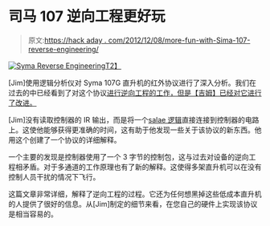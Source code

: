 # 司马 107 逆向工程更好玩

> 原文:[https://hack aday . com/2012/12/08/more-fun-with-Sima-107-reverse-engineering/](https://hackaday.com/2012/12/08/more-fun-with-syma-107-reverse-engineering/)

[![Syma Reverse Engineering](../Images/a26843dce42183648dd3b422fbe7434c.png)T2】](http://hackaday.com/2012/12/08/more-fun-with-syma-107-reverse-engineering/symareverse/)

[Jim]使用逻辑分析仪对 Syma 107G 直升机的红外协议进行了深入分析。我们在过去的中已经看到了对这个协议[进行逆向工程的工作，但是【吉姆】已经对它进行了改进。](http://hackaday.com/2012/08/27/reverse-engineering-a-syma-107-toy-helicopter-ir-protocol/ "Reverse engineering a Syma 107 toy helicopter IR protocol")

[Jim]没有读取控制器的 IR 输出，而是将一个[salae 逻辑](http://www.saleae.com/logic "Saleae Logic")直接连接到控制器的电路上。这使他能够获得更准确的时间，这有助于他发现一些关于该协议的新东西。他用这个创建了一个协议的详细解释。

一个主要的发现是控制器使用了一个 3 字节的控制包，这与过去对设备的逆向工程相矛盾。对于多通道的工作原理也有了新的解释。这使得多架直升机可以在没有控制人员干扰的情况下飞行。

这篇文章非常详细，解释了逆向工程的过程。它还为任何想黑掉这些低成本直升机的人提供了很好的信息。从[Jim]制定的细节来看，在您自己的硬件上实现该协议是相当容易的。